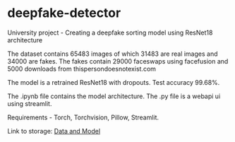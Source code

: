 # deepfake-detector
University project - Creating a deepfake sorting model using ResNet18 architecture

The dataset contains 65483 images of which 31483 are real images and 34000 are fakes. The fakes contain 29000 faceswaps using facefusion and 5000 downloads from thispersondoesnotexist.com

The model is a retrained ResNet18 with dropouts. Test accuracy 99.68%.

The .ipynb file contains the model architecture. The .py file is a webapi ui using streamlit.

Requirements - Torch, Torchvision, Pillow, Streamlit.

Link to storage: [Data and Model](https://drive.google.com/drive/folders/1lodTcVemGSLfRHavzTNpzgQmLKuYpyk9?usp=sharing)

